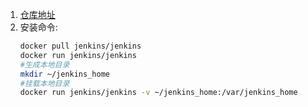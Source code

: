 1. [仓库地址](https://hub.docker.com/r/jenkins/jenkins/)   
2. 安装命令:  
    ```sh
    docker pull jenkins/jenkins    
    docker run jenkins/jenkins     
    #生成本地目录
    mkdir ~/jenkins_home  
    #挂载本地目录
    docker run jenkins/jenkins -v ~/jenkins_home:/var/jenkins_home  
    ```
